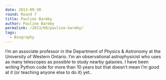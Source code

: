 ```yaml
---
date: 2013-09-30
round: Round 7
title: Pauline Barmby
author: Pauline Barmby
permalink: /2013/09/pauline-barmby/
tags:
  - Biography
---
```

I&#8217;m an associate professor in the Department of Physics & Astronomy at the University of Western Ontario. I&#8217;m an observational astrophysicist who uses as many telescopes as possible to study nearby galaxies. I have been writing Python code for more than 10 years but that doesn&#8217;t mean I&#8217;m good at it (or teaching anyone else to do it) yet..
